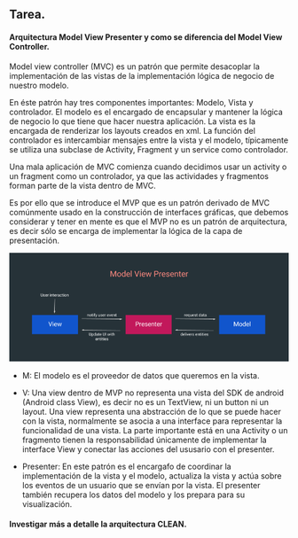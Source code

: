 ## Tarea.

#### Arquitectura Model View Presenter y como se diferencia del Model View Controller.

Model view controller (MVC) es un patrón que permite desacoplar la implementación de las vistas de la implementación lógica de negocio de nuestro modelo.

En éste patrón hay tres componentes importantes: Modelo, Vista y controlador.
El modelo es el encargado de encapsular y mantener la lógica de negocio lo que tiene que hacer nuestra aplicación.
La vista es la encargada de renderizar los layouts creados en xml.
La función del controlador es intercambiar mensajes entre la vista y el modelo, típicamente se utiliza una subclase de Activity, Fragment y un service como controlador.

Una mala aplicación de MVC comienza cuando decidimos usar un activity o un fragment como un controlador, ya que las actividades y fragmentos forman parte de la vista dentro de MVC.

Es por ello que se introduce el MVP que es un patrón derivado de MVC comúnmente usado en la construcción de interfaces gráficas, que debemos considerar y tener en mente es que el MVP no es un patrón de arquitectura, es decir sólo se encarga de implementar la lógica de la capa de presentación.

![mvp](images/mvp.png)

* M: El modelo es el proveedor de datos que queremos en la vista.
* V: Una view dentro de MVP no representa una vista del SDK de android (Android class View), es decir no es un TextView, ni un button ni un layout. Una view representa una abstracción de lo que se puede hacer con la vista, normalmente se asocia a una interface para representar la funcionalidad de una vista. La parte importante está en una Activity o un fragmento tienen la responsabilidad únicamente de implementar la interface View y conectar las acciones del ususario con el presenter.

* Presenter: En este patrón	 es el encargafo de coordinar la implementación de la vista y el modelo, actualiza la vista y actúa sobre los eventos de un usuario que se envían por la vista. El presenter también recupera los datos del modelo y los prepara para su visualización.

#### Investigar más a detalle la arquitectura CLEAN.



